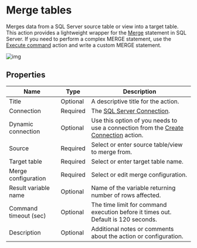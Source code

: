 # Merge tables

Merges data from a SQL Server source table or view into a target table.  
This action provides a lightweight wrapper for the [Merge](https://learn.microsoft.com/en-us/sql/t-sql/statements/merge-transact-sql) statement in SQL Server. If you need to perform a complex MERGE statement, use the [Execute command](execute-command.md) action and write a custom MERGE statement. 



![img](https://profitbasedocs.blob.core.windows.net/flowimages/merge-tables.png)

## Properties

| Name         | Type       | Description                                       |
|--------------|-----------------|---------------------------------------------------|
| Title              | Optional        | A descriptive title for the action.               |
| Connection      | Required | The [SQL Server Connection](./connection.md).         |
| Dynamic connection | Optional | Use this option of you needs to use a connection from the [Create Connection](./create-connection.md) action. |
| Source   | Required      | Select or enter source table/view to merge from. |
| Target table | Required  |  Select or enter target table name. |
| Merge configuration | Required  | Select or edit merge configuration.  |
| Result variable name | Optional  | Name of the variable returning number of rows affected. |
| Command timeout (sec) | Optional | The time limit for command execution before it times out. Default is 120 seconds.|
| Description   | Optional | Additional notes or comments about the action or configuration. |
